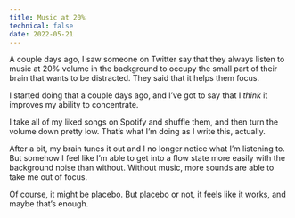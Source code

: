 ```yaml
---
title: Music at 20%
technical: false
date: 2022-05-21
---
```


A couple days ago, I saw someone on Twitter say that they always listen to music at 20% volume in the background to occupy the small part of their brain that wants to be distracted. They said that it helps them focus. 

I started doing that a couple days ago, and I’ve got to say that I _think_ it improves my ability to concentrate. 

I take all of my liked songs on Spotify and shuffle them, and then turn the volume down pretty low. That’s what I’m doing as I write this, actually. 

After a bit, my brain tunes it out and I no longer notice what I’m listening to. But somehow I feel like I’m able to get into a flow state more easily with the background noise than without. Without music, more sounds are able to take me out of focus. 

Of course, it might be placebo. But placebo or not, it feels like it works, and maybe that’s enough. 